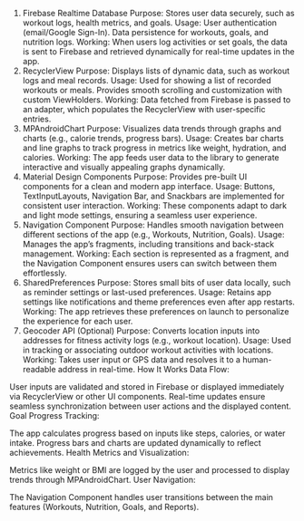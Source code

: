 1. Firebase Realtime Database
Purpose: Stores user data securely, such as workout logs, health metrics, and goals.
Usage:
User authentication (email/Google Sign-In).
Data persistence for workouts, goals, and nutrition logs.
Working:
When users log activities or set goals, the data is sent to Firebase and retrieved dynamically for real-time updates in the app.
2. RecyclerView
Purpose: Displays lists of dynamic data, such as workout logs and meal records.
Usage:
Used for showing a list of recorded workouts or meals.
Provides smooth scrolling and customization with custom ViewHolders.
Working:
Data fetched from Firebase is passed to an adapter, which populates the RecyclerView with user-specific entries.
3. MPAndroidChart
Purpose: Visualizes data trends through graphs and charts (e.g., calorie trends, progress bars).
Usage:
Creates bar charts and line graphs to track progress in metrics like weight, hydration, and calories.
Working:
The app feeds user data to the library to generate interactive and visually appealing graphs dynamically.
4. Material Design Components
Purpose: Provides pre-built UI components for a clean and modern app interface.
Usage:
Buttons, TextInputLayouts, Navigation Bar, and Snackbars are implemented for consistent user interaction.
Working:
These components adapt to dark and light mode settings, ensuring a seamless user experience.
5. Navigation Component
Purpose: Handles smooth navigation between different sections of the app (e.g., Workouts, Nutrition, Goals).
Usage:
Manages the app’s fragments, including transitions and back-stack management.
Working:
Each section is represented as a fragment, and the Navigation Component ensures users can switch between them effortlessly.
6. SharedPreferences
Purpose: Stores small bits of user data locally, such as reminder settings or last-used preferences.
Usage:
Retains app settings like notifications and theme preferences even after app restarts.
Working:
The app retrieves these preferences on launch to personalize the experience for each user.
7. Geocoder API (Optional)
Purpose: Converts location inputs into addresses for fitness activity logs (e.g., workout location).
Usage:
Used in tracking or associating outdoor workout activities with locations.
Working:
Takes user input or GPS data and resolves it to a human-readable address in real-time.
How It Works
Data Flow:

User inputs are validated and stored in Firebase or displayed immediately via RecyclerView or other UI components.
Real-time updates ensure seamless synchronization between user actions and the displayed content.
Goal Progress Tracking:

The app calculates progress based on inputs like steps, calories, or water intake.
Progress bars and charts are updated dynamically to reflect achievements.
Health Metrics and Visualization:

Metrics like weight or BMI are logged by the user and processed to display trends through MPAndroidChart.
User Navigation:

The Navigation Component handles user transitions between the main features (Workouts, Nutrition, Goals, and Reports).
